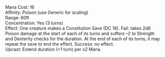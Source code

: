 Mana Cost: 16  
Affinity: Poison (use Generic for scaling)  
Range: 60ft  
Concentration: Yes (3 turns)  
Effect: One creature makes a Constitution Save (DC 16). Fail: takes 2d6 Poison damage at the start of each of its turns and suffers –2 to Strength and Dexterity checks for the duration. At the end of each of its turns, it may repeat the save to end the effect. Success: no effect.  
Upcast: Extend duration (+1 turn) per x2 Mana.